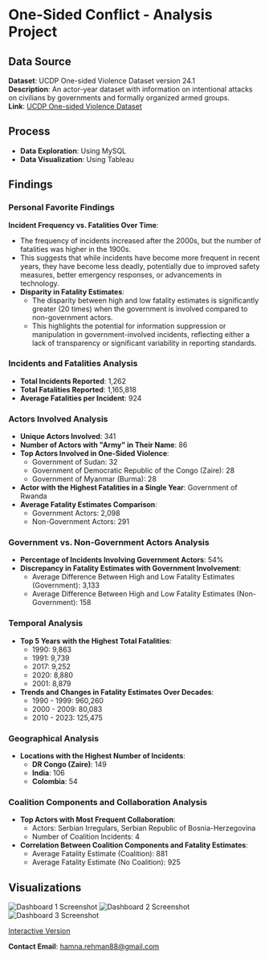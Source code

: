 
# One-Sided Conflict - Analysis Project

## Data Source
**Dataset**: UCDP One-sided Violence Dataset version 24.1  
**Description**: An actor-year dataset with information on intentional attacks on civilians by governments and formally organized armed groups.  
**Link**: [UCDP One-sided Violence Dataset](https://ucdp.uu.se/downloads/index.html#candidate)

## Process
- **Data Exploration**: Using MySQL
- **Data Visualization**: Using Tableau
  
## Findings

### Personal Favorite Findings
**Incident Frequency vs. Fatalities Over Time**: 
  - The frequency of incidents increased after the 2000s, but the number of fatalities was higher in the 1900s.
  - This suggests that while incidents have become more frequent in recent years, they have become less deadly, potentially due to improved safety measures, better emergency responses, or advancements in technology.
- **Disparity in Fatality Estimates**:
  - The disparity between high and low fatality estimates is significantly greater (20 times) when the government is involved compared to non-government actors.
  - This highlights the potential for information suppression or manipulation in government-involved incidents, reflecting either a lack of transparency or significant variability in reporting standards.

### Incidents and Fatalities Analysis

- **Total Incidents Reported**: 1,262
- **Total Fatalities Reported**: 1,165,818
- **Average Fatalities per Incident**: 924

### Actors Involved Analysis

- **Unique Actors Involved**: 341
- **Number of Actors with "Army" in Their Name**: 86
- **Top Actors Involved in One-Sided Violence**:
  - Government of Sudan: 32
  - Government of Democratic Republic of the Congo (Zaire): 28
  - Government of Myanmar (Burma): 28
- **Actor with the Highest Fatalities in a Single Year**: Government of Rwanda
- **Average Fatality Estimates Comparison**:
  - Government Actors: 2,098
  - Non-Government Actors: 291

### Government vs. Non-Government Actors Analysis

- **Percentage of Incidents Involving Government Actors**: 54%
- **Discrepancy in Fatality Estimates with Government Involvement**:
  - Average Difference Between High and Low Fatality Estimates (Government): 3,133
  - Average Difference Between High and Low Fatality Estimates (Non-Government): 158

### Temporal Analysis

- **Top 5 Years with the Highest Total Fatalities**:
  - 1990: 9,863
  - 1991: 9,739
  - 2017: 9,252
  - 2020: 8,880
  - 2001: 8,879
- **Trends and Changes in Fatality Estimates Over Decades**:
  - 1990 - 1999: 960,260
  - 2000 - 2009: 80,083
  - 2010 - 2023: 125,475

### Geographical Analysis

- **Locations with the Highest Number of Incidents**:
  - **DR Congo (Zaire)**: 149
  - **India**: 106
  - **Colombia**: 54

### Coalition Components and Collaboration Analysis

- **Top Actors with Most Frequent Collaboration**:
  - Actors: Serbian Irregulars, Serbian Republic of Bosnia-Herzegovina
  - Number of Coalition Incidents: 4
- **Correlation Between Coalition Components and Fatality Estimates**:
  - Average Fatality Estimate (Coalition): 881
  - Average Fatality Estimate (No Coalition): 925

## Visualizations

![Dashboard 1 Screenshot](https://github.com/ham-na/sql-dump/blob/main/Number%20of%20incidents%20per%20year.png?raw=true)
![Dashboard 2 Screenshot](https://github.com/ham-na/sql-dump/blob/main/Number%20of%20incidents%20per%20location.png?raw=true)
![Dashboard 3 Screenshot](https://github.com/ham-na/sql-dump/blob/main/Fatality%20density.png?raw=true)

[Interactive Version](https://public.tableau.com/views/One-sidedconflictanalysis2/Dashboard12?:language=en-US&:sid=&:display_count=n&:origin=viz_share_link)

**Contact Email**: hamna.rehman88@gmail.com

